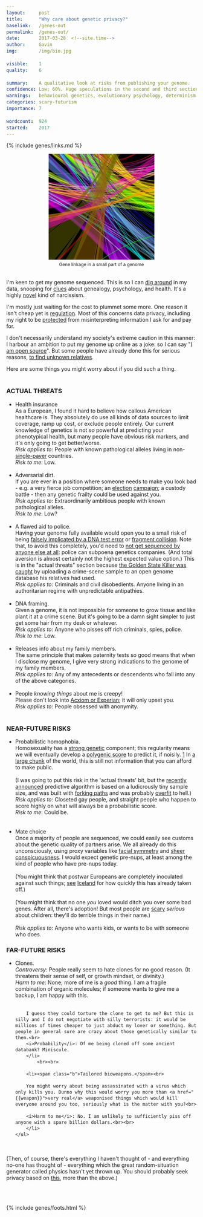```yaml
---
layout:     post
title:      "Why care about genetic privacy?"
baselink:   /genes-out
permalink:  /genes-out/
date:       2017-03-28  <!--site.time-->
author:     Gavin   
img:		/img/bio.jpg

visible:    1
quality:    6

summary:    A qualitative look at risks from publishing your genome.
confidence:	Low; 60%. Huge speculations in the second and third sections.
warnings:   behavioural genetics, evolutionary psychology, determinism
categories: scary-futurism
importance: 7

wordcount: 	924
started:    2017
---
```



{%	include genes/links.md	%} 

<div align="center">
	<img src="/img/bio.jpg" /><br>
	<small>Gene linkage in a small part of a genome</small>
</div>
<br>


I'm keen to get my genome sequenced. This is so I can [dig around][open] in my data, snooping for [clues][snp] about genealogy, psychology, and health. It's a highly [novel][diy] kind of narcissism.

I'm mostly just waiting for the cost to plummet some more. One reason it isn't cheap yet is [regulation][regs]. Most of this concerns data privacy, including my right to be [protected][alex] from misinterpreting information I ask for and pay for. 

I don't necessarily understand my society's extreme caution in this manner: I harbour an ambition to put my genome up online as a joke: so I can say "[I am open source][ftp]". But some people have already done this for serious reasons, <a href="{{ged}}">to find unknown relatives</a>.

Here are some things you might worry about if you did such a thing.<br><br>


<div class="accordion">
	<h3>ACTUAL THREATS</h3>
	<div>
		<ul>
			<li>
				<span class="b">Health insurance</span> <br>
				As a European, I found it hard to believe how callous American healthcare is. They absolutely do use all kinds of data sources to limit coverage, ramp up cost, or exclude people entirely. Our current knowledge of genetics is not <i>so</i> powerful at predicting your phenotypical health, but many people have obvious risk markers, and it's only going to get better/worse. <br>
				<i>Risk applies to</i>: People with known pathological alleles living in non-<a href="{{singleton}}">single-payer</a> countries.<br>
				<i>Risk to me</i>: Low.</li>
				<br>
			<li>
				<span class="b">Adversarial dirt.</span>
				<br> 
				If you are ever in a position where someone needs to make you look bad - e.g. a very fierce job competition; an <a href="{{trump}}">election</a> <a href="{{hidden}}">campaign</a>; a custody battle - then any genetic frailty could be used against you.<br>
				<i>Risk applies to</i>: Extraordinarily ambitious people with known pathological alleles.<br>
				<i>Risk to me</i>: Low?
			</li>
			<br>
			<li>
				<span class="b">A flawed aid to police.</span><br>
				Having your genome fully available would open you to a small risk of being <a href="{{falsePos}}">falsely implicated by a DNA test error</a> or <a href="{{collision}}">fragment collision</a>. Note that, to avoid this completely, you'd need to <a href="{{warrant}}">not get sequenced by anyone else at all</a>: police can subpoena genetics companies. (And total aversion is almost certainly not the highest expected value option.) This is in the "actual threats" section because <a href="{{goldenkiller}}">the Golden State Killer was caught</a> by uploading a crime-scene sample to an open genome database his relatives had used.<br>
				<i>Risk applies to</i>: Criminals and civil disobedients. Anyone living in an authoritarian regime with unpredictable antipathies.
			</li>
				<br>
			<li>
				<span class="b">DNA framing.</span><br>
				Given a genome, it is not impossible for someone to grow tissue and like plant it at a crime scene. But it's going to be a damn sight simpler to just get some hair from my desk or whatever.<br>
				<i>Risk applies to</i>: Anyone who pisses off rich criminals, spies, police.<br>
				<i>Risk to me</i>: Low.
			</li>
			<br>
			<li><span class="b">Releases info about my family members.</span>
				<br>
				The same principle that makes paternity tests so good means that when I disclose my genome, I give very strong indications to the genome of my family members.<br>
				<i>Risk applies to</i>: Any of my antecedents or descendents who fall into any of the above categories.
			</li>
			<br>			
			<li>
				<span class="b">People <i>knowing things</i> about me is creepy!</span><br>
				Please don't look into <a href="{{broker}}">Acxiom or Experian</a>; it will only upset you.<br>
				<i>Risk applies to</i>: People obsessed with anonymity.
			</li>
			<br>
		</ul>
	</div>


<h3>NEAR-FUTURE RISKS</h3>
<div>
	<ul>
		<li>
			<span class="b">Probabilistic homophobia</span>. <br> 
			Homosexuality has a <a href="{{lg}}">strong genetic</a> component; this regularity means we will eventually develop a <a href="{{score}}">polygenic score</a> to predict it, if noisily. <a href="#fn:1" id="fnref:1">1</a>
			In <a href="{{chunk}}">a large chunk</a> of the world, this is still not information that you can afford to make public. 
			<br><br>
			(I was going to put this risk in the 'actual threats' bit, but the <a href="{{credulous}}">recently</a> <a href="{{atlan}}">announced</a> predictive algorithm is based on a ludicrously tiny sample size, and was built with <a href="{{fork}}">forking paths</a> and was probably <a href="{{fit}}">overfit</a> to hell.)
			<br>
			<i>Risk applies to</i>: Closeted gay people, and straight people who happen to score highly on what will always be a probabilistic score.<br>
			<i>Risk to me</i>: Could be.
		</li>
			<br><br>
		<li>
			<span class="b">Mate choice</span> 
			<br>
			Once a majority of people are sequenced, we could easily see customs about the genetic quality of partners arise. We all already do this unconsciously, using proxy variables like <a href="{{symm}}">facial symmetry</a> and <a href="{{philo}}">sheer</a> <a href="{{signalling}}">conspicuousness</a>. I would expect genetic pre-nups, at least among the kind of people who have pre-nups today. 
			<br><br>
			(You might think that postwar Europeans are completely inoculated against such things; <a href="{{app}}">see</a> <a href="{{bomp}}">Iceland</a> for how quickly this has already taken off.)
			<br><br>
			(You might think that no one <i>you</i> loved would ditch you over some bad genes. After all, there's adoption! But most people are <a href="{{hyst}}">scary</a> <i>serious</i> about children: they'll do terrible things in their name.)
			<br><br>
			<i>Risk applies to</i>: Anyone who wants kids, or wants to be with someone who does. 
		</li>
	</ul>
</div>

<h3>FAR-FUTURE RISKS</h3>
<div>
	<ul>
		<li><span class="b">Clones.</span><br>
		<i>Controversy</i>: People really seem to hate clones for no good reason. (It threatens their sense of self, or growth mindset, or divinity.)<br>
		<i>Harm to me</i>: None; more of me is a <i>good</i> thing. I am a fragile combination of organic molecules; if someone wants to give me a backup, I am happy with this.<br><br> 

		I guess they could torture the clone to get to me? But this is silly and I do not negotiate with silly terrorists: it would be millions of times cheaper to just abduct my lover or something. But people in general sure are crazy about those genetically similar to them.<br> 
		<i>Probability</i>: Of me being cloned off some ancient databank? Miniscule.
		</li>
			<br><br>

		<li><span class="b">Tailored bioweapons.</span><br>

		You might worry about being assassinated with a virus which only kills you. Dunno why this would worry you more than <a href="{{weapon}}">very real</a> weaponised things which would kill everyone around you too, seriously what is the matter with you?<br>

		<i>Harm to me</i>: No. I am unlikely to sufficiently piss off anyone with a spare billion dollars.<br><br> 
		</li>
	</ul>
</div>
</div>

<br><br>
(Then, of course, there's everything I haven't thought of - and everything no-one has thought of - everything which the great random-situation generator called physics hasn't yet thrown up. You should probably seek privacy based on [this][Chester], more than the above.)

<br><br>

[ftp]:		ftp://ftp.ncbi.nih.gov/genomes/H_sapiens
[snp]: 		http://www.snpedia.com/index.php/SNPedia:FAQ
[diy]:		https://en.wikipedia.org/wiki/Do-it-yourself_biology
[open]:		https://www.open-bio.org/wiki/Main_Page
[regs]:		https://en.wikipedia.org/wiki/23andMe#FDA
[alex]:		http://slatestarcodex.com/2013/11/26/a-letter-i-will-probably-send-to-the-fda/
[weapon]:	https://en.wikipedia.org/wiki/List_of_U.S._biological_weapons_topics#Weaponized_biological_agents
[Chester]:			https://en.wikipedia.org/wiki/G._K._Chesterton#Chesterton.27s_fence




{%  include genes/foots.html %}


